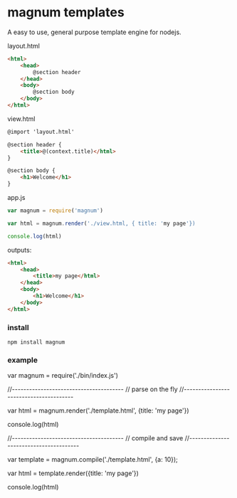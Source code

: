 ﻿# magnum templates

A easy to use, general purpose template engine for nodejs. 

layout.html
```html
<html>
	<head>
		@section header
	</head>
	<body>
		@section body
	</body>
</html>
```

view.html
```html
@import 'layout.html'

@section header {
	<title>@(context.title)</html>
}

@section body {
	<h1>Welcome</h1>
}
```
app.js
```javascript
var magnum = require('magnum')

var html = magnum.render('./view.html, { title: 'my page'})

console.log(html)
```
outputs:
```html
<html>
	<head>
		<title>my page</html>
	</head>
	<body>
		<h1>Welcome</h1>
	</body>
</html>
```


### install

	npm install magnum

### example

var magnum = require('./bin/index.js')

//---------------------------------------
// parse on the fly
//---------------------------------------

var html = magnum.render('./template.html', {title: 'my page'})

console.log(html)

//---------------------------------------
// compile and save
//---------------------------------------

var template = magnum.compile('./template.html', {a: 10});

var html = template.render({title: 'my page'})

console.log(html)


